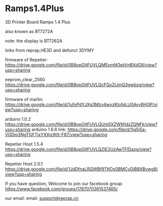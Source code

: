 # Ramps1.4Plus
3D Printer Board Ramps 1.4 Plus

also known as BT7272A

note: the display is BT7262A


links from reprap,HE3D and defunct 3DYMY 

firmware of Repetier:
https://drive.google.com/file/d/0B8opGltFUVLQMExmM3ptVnBXdG8/view?usp=sharing

eeprom_clear_2560
https://drive.google.com/file/d/0B8opGltFUVLQcFQxZlJmQ3gwbzg/view?usp=sharing

firmware of marlin:
https://drive.google.com/file/d/1ufxPdYJXg3Mzv4wvzKlofqLU0Ayy8HGP/view?usp=sharing

arduino 1.0.2
https://drive.google.com/file/d/0B8opGltFUVLQUm5XZWN1dzZQNFk/view?usp=sharing
arduino 1.6.6 link:
https://drive.google.com/file/d/1ig5j5a-VGDm3NgTGFTjxYXXjz9t5-F87/view?usp=sharing

Repetier Host 1.5.4
https://drive.google.com/file/d/0B8opGltFUVLQZlE2UzAwTFlDazg/view?usp=sharing

Repetier Host 2.0.1
https://drive.google.com/file/d/1JdDfnaLRQWBf9TKOs0BMCyDjB8XBvwg8/view?usp=sharing

If you have question, Welcome to join our facebook group:
https://www.facebook.com/groups/1787070361537465/

our email:
email: support@reprap.cn
